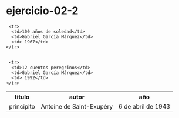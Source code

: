 # ejercicio-02-2
<!DOCTYPE html>
<html>
<head>
  <meta charset="utf-8">
  <meta name="viewport" content="width=device-width, initial-scale=1">
  <title>ejercicio 02/2</title>
</head>
<body>
 <table>
    <tr>
    <th>titulo</th>
    <th>autor</th>
    <th>año</th>
    </tr>
    <tr>
      <td>principito</td>
      <td>Antoine de Saint-Exupéry</td>
      <td> 6 de abril de 1943</td>
    </tr>
    
     <tr>
      <td>100 años de soledad</td>
      <td>Gabriel García Márquez</td>
      <td> 1967</td>
    </tr>


     <tr>
      <td>12 cuentos peregrinos</td>
      <td>Gabriel García Márquez</td>
      <td> 1992</td>
    </tr>
